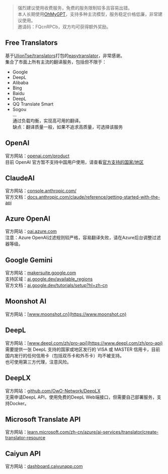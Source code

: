 > 强烈建议使用收费服务，免费的服务限制较多且容易出错。  
> 本人长期使用[OhMyGPT](https://www.ohmygpt.com?aff=FQcnRPCb)，支持多种主流模型，服务稳定价格低廉，非常建议使用。     
> 邀请码：FQcnRPCb，双方均可获得额外奖励。  

## Free Translators
基于[UlionTse/translators](https://github.com/UlionTse/translators)打包的[easytranslator](https://github.com/versun/easytranslator/)，非常感谢。  
集合了市面上所有主流的翻译服务，包括但不限于：     
- Google   
- DeepL   
- Alibaba   
- Bing   
- Baidu   
- DeepL   
- QQ Translate Smart   
- Sogou   
...   
通过负载均衡，实现高可用的翻译。   
缺点：翻译质量一般，如果不追求高质量，可选择该服务  

## OpenAI
官方网站：[openai.com/product](https://openai.com/product)  
目前 OpenAI 官方暂不支持中国用户使用，请查看[官方支持的国家/地区](https://platform.openai.com/docs/supported-countries)

## ClaudeAI
官方网站：[console.anthropic.com/](https://console.anthropic.com/)  
官方文档：[docs.anthropic.com/claude/reference/getting-started-with-the-api](https://docs.anthropic.com/claude/reference/getting-started-with-the-api)

## Azure OpenAI
官方网站：[oai.azure.com](https://oai.azure.com)  
注意：Azure OpenAI过滤规则较严格，容易翻译失败，请在Azure后台调整过滤器等级。

## Google Gemini
官方网站：[makersuite.google.com](https://makersuite.google.com)  
支持区域：[ai.google.dev/available_regions](https://ai.google.dev/available_regions)  
官方文档：[ai.google.dev/tutorials/setup?hl=zh-cn](https://ai.google.dev/tutorials/setup?hl=zh-cn)  

## Moonshot AI
官方网站：[www.moonshot.cn](https://www.moonshot.cn)

## DeepL
官方网站：[www.deepl.com/zh/pro-api](https://www.deepl.com/zh/pro-api)  
需要提供一张 DeepL 支持的国家或地区发行的 VISA 或 MASTER 信用卡，目前国内发行的任何信用卡（包括双币卡和外币卡）均不被支持。  
也可使用第三方代理，注意风险。

## DeepLX
官方网站：[github.com/OwO-Network/DeepLX](https://github.com/OwO-Network/DeepLX)  
无需申请DeepL API，使用免费的DeepL Web端接口，但需要自己部署服务，支持Docker。

## Microsoft Translate API
官方网站：[learn.microsoft.com/zh-cn/azure/ai-services/translator/create-translator-resource](https://learn.microsoft.com/zh-cn/azure/ai-services/translator/create-translator-resource)

## Caiyun API
官方网站：[dashboard.caiyunapp.com](https://dashboard.caiyunapp.com)
